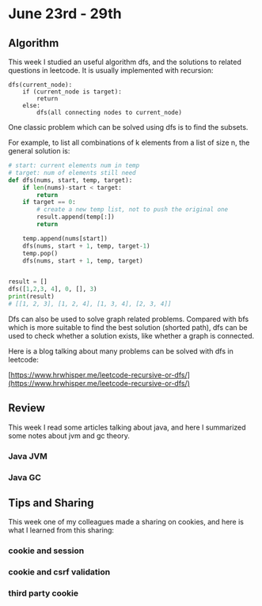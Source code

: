 # June 23rd - 29th

## Algorithm

This week I studied an useful algorithm dfs, and the solutions to related questions in leetcode. It is usually implemented with recursion:

```text
dfs(current_node):
    if (current_node is target):
        return
    else:
        dfs(all connecting nodes to current_node)
```

One classic problem which can be solved using dfs is to find the subsets.

For example, to list all combinations of k elements from a list of size n, the general solution is:

```python
# start: current elements num in temp
# target: num of elements still need
def dfs(nums, start, temp, target):  
    if len(nums)-start < target:
        return
    if target == 0:
        # create a new temp list, not to push the original one
        result.append(temp[:])
        return

    temp.append(nums[start])
    dfs(nums, start + 1, temp, target-1)
    temp.pop()
    dfs(nums, start + 1, temp, target)


result = []
dfs([1,2,3, 4], 0, [], 3)
print(result)
# [[1, 2, 3], [1, 2, 4], [1, 3, 4], [2, 3, 4]]
```

Dfs can also be used to solve graph related problems. Compared with bfs which is more suitable to find the best solution \(shorted path\), dfs can be used to check whether a solution exists, like whether a graph is connected.

Here is a blog talking about many problems can be solved with dfs in leetcode:

[https://www.hrwhisper.me/leetcode-recursive-or-dfs/](https://www.hrwhisper.me/leetcode-recursive-or-dfs/)

## Review

This week I read some articles talking about java, and here I summarized some notes about jvm and gc theory.

### Java JVM

### Java GC

## Tips and Sharing

This week one of my colleagues made a sharing on cookies, and here is what I learned from this sharing:

### cookie and session

### cookie and csrf validation

### third party cookie


